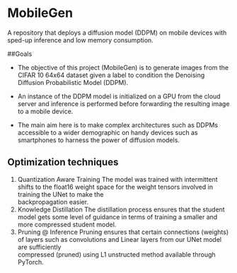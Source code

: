 # MobileGen
A repository that deploys a diffusion model (DDPM) on mobile devices with sped-up inference and low memory consumption.

##Goals
- The objective of this project (MobileGen) is to generate images from the CIFAR 10 64x64 dataset given a label to condition the Denoising Diffusion Probabilistic Model  (DDPM).

- An instance of the DDPM model is initialized on a GPU from the cloud server and inference is performed before forwarding the resulting image to a mobile device.

- The main aim here is to make complex architectures such as  DDPMs accessible to a wider demographic on handy devices such as smartphones to harness the power of diffusion models.

## Optimization techniques
1. Quantization Aware Training
     The model was trained with intermittent shifts to the float16 weight space for the weight tensors involved in training the UNet to make the     
     backpropagation easier.
2. Knowledge Distillation
     The distillation process ensures that the student model gets some level of guidance in terms of training a smaller and more compressed student model. 
3. Pruning @ Inference
      Pruning ensures that certain connections (weights) of layers such as convolutions and Linear layers from our UNet model are sufficiently         
      compressed (pruned) using L1 unstructed method available through PyTorch.


